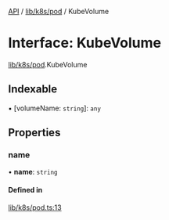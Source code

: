 [API](../API.md) / [lib/k8s/pod](../modules/lib_k8s_pod.md) / KubeVolume

# Interface: KubeVolume

[lib/k8s/pod](../modules/lib_k8s_pod.md).KubeVolume

## Indexable

▪ [volumeName: `string`]: `any`

## Properties

### name

• **name**: `string`

#### Defined in

[lib/k8s/pod.ts:13](https://github.com/kubernetes-sigs/headlamp/blob/072d2509b/frontend/src/lib/k8s/pod.ts#L13)
